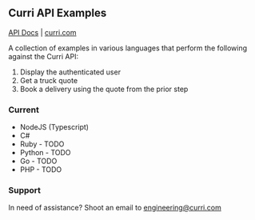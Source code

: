 Curri API Examples
-------------------

[API Docs](https://docs.curri.com) | [curri.com](https://www.curri.com)

A collection of examples in various languages that perform the following against the Curri API:

1. Display the authenticated user
2. Get a truck quote
3. Book a delivery using the quote from the prior step

### Current

- NodeJS (Typescript)
- C#
- Ruby - TODO
- Python - TODO
- Go - TODO
- PHP - TODO

### Support

In need of assistance? Shoot an email to [engineering@curri.com](mailto:engineering@curri.com)
